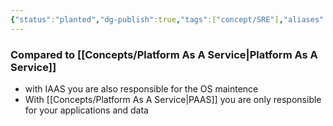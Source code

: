 ```yaml
---
{"status":"planted","dg-publish":true,"tags":["concept/SRE"],"aliases":["IAAS"],"creation_date":"2024-05-02 22:00","permalink":"/concepts/infrastructure-as-a-service/","dgPassFrontmatter":true}
---
```



### Compared to [[Concepts/Platform As A Service\|Platform As A Service]] 

* with IAAS you are also responsible for the OS maintence
* With [[Concepts/Platform As A Service\|PAAS]] you are only responsible for your applications and data
